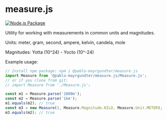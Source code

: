 # measure.js
[![Node.js Package](https://github.com/pablo-mayrgundter/measure.js/actions/workflows/npm-publish.yml/badge.svg)](https://github.com/pablo-mayrgundter/measure.js/actions/workflows/npm-publish.yml)

Utility for working with measurements in common units and magnitudes.

Units: meter, gram, second, ampere, kelvin, candela, mole

Magnitudes: Yotta (10^24) - Yocto (10^-24)

Example usage:
```javascript
// Install npm package: npm i @pablo-mayrgundter/measure.js
import Measure from '@pablo-mayrgundter/measure.js/Measure.js';
// or if you clone from git:
// import Measure from './Measure.js';

const m1 = Measure.parse('1000m');
const m2 = Measure.parse('1km');
m1.equals(m2); // true
const m3 = new Measure(1, Measure.Magnitude.KILO, Measure.Unit.METER);
m3.equals(m2); // true
```
